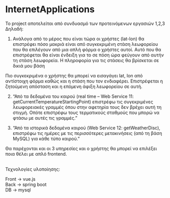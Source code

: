 # InternetApplications
Το project αποτελείται από συνδυασμό των προτεινόμενων εργασιών 1,2,3
Δηλαδή:
 1) Ανάλογα από το μέρος που είναι τώρα οι χρήστες (lat-lon) θα επιστρέφει πόσο    μακριά είναι από συγκεκριμένη στάση λεωφορείου που θα επιλέγουν από μια απλή φόρμα ο χρήστες αυτοί. Αυτό που θα επιστρέφεται θα είναι ένδειξη για το σε πόση ώρα φεύγουν από αυτήν τη στάση λεωφορεία. Η πληροφορία για τις στάσεις θα βρίσκεται σε δικιά μου βάση
 
 Πιο συγκεκριμένα ο χρήστης θα μπορεί να εισαγάγει lat, lon από αντίστοιχη φόρμα καθώς και η στάση που τον ενδιαφέρει. Επιστρέφεται η ζητούμενη απόσταση και η επόμενη άφιξη λεωφορείου σε αυτή.
 
 2) “Από τα δεδομένα του καιρού (real time – Web Service 11: getCurrentTemperatureStartingPoint) επιστρέφω τις συγεκριμένες λεωφορειακές γραμμές όπου στην αφετηρία τους δεν βρέχει αυτή τη στιγμή. Οπότε επιστρέφω τους τερματικούς σταθμούς που μπορώ να φτάσω με αυτές τις γραμμές.”
 
 3) “Από τα ιστορικά δεδομένα καιρού (Web Service 12: getWeatherDisc), επιστρέφω τις ημέρες με τις περισσότερες μετακινήσεις (από τη βάση MySQL) για κάθε τύπο καιρού.”
 
Θα παρέχονται και οι 3 υπηρεσίες και ο χρήστης θα μπορεί να επιλέξει ποια θέλει με απλό frontend. <br/><br/>

Τεχνολογίες υλοποίησης:

Front -> vue.js <br/>
Back -> spring boot <br/>
DB -> mysql

